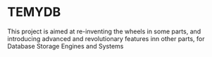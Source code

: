 # TEMYDB
This project is aimed at re-inventing the wheels in some parts, and introducing advanced and revolutionary features inn other parts, for Database Storage Engines and Systems
